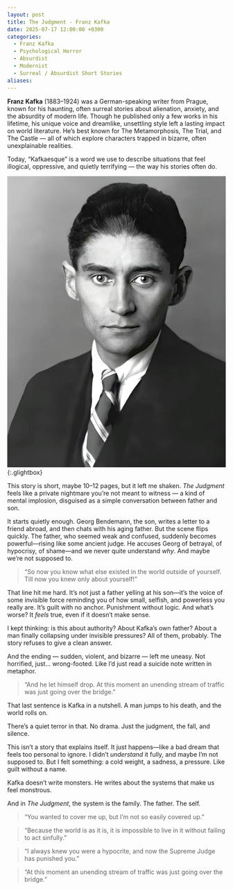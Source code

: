 ```yaml
---
layout: post
title: The Judgment - Franz Kafka
date: 2025-07-17 12:00:00 +0300
categories:
  - Franz Kafka
  - Psychological Horror
  - Absurdist
  - Modernist
  - Surreal / Absurdist Short Stories
aliases:
---
```


**Franz Kafka** (1883–1924) was a German-speaking writer from Prague, known for his haunting, often surreal stories about alienation, anxiety, and the absurdity of modern life. Though he published only a few works in his lifetime, his unique voice and dreamlike, unsettling style left a lasting impact on world literature. He’s best known for The Metamorphosis, The Trial, and The Castle — all of which explore characters trapped in bizarre, often unexplainable realities.

Today, “Kafkaesque” is a word we use to describe situations that feel illogical, oppressive, and quietly terrifying — the way his stories often do.


[![Franz Kafka](/assets/image/franz.jpg)](/assets/image/franz.jpg){:.glightbox}


 This story is short, maybe 10–12 pages, but it left me shaken. _The Judgment_ feels like a private nightmare you’re not meant to witness — a kind of mental implosion, disguised as a simple conversation between father and son.

It starts quietly enough. Georg Bendemann, the son, writes a letter to a friend abroad, and then chats with his aging father. But the scene flips quickly. The father, who seemed weak and confused, suddenly becomes powerful—rising like some ancient judge. He accuses Georg of betrayal, of hypocrisy, of shame—and we never quite understand _why_. And maybe we’re not supposed to.

> “So now you know what else existed in the world outside of yourself. Till now you knew only about yourself!”

That line hit me hard. It’s not just a father yelling at his son—it’s the voice of some invisible force reminding you of how small, selfish, and powerless you really are. It’s guilt with no anchor. Punishment without logic. And what’s worse? It _feels_ true, even if it doesn’t make sense.

I kept thinking: is this about authority? About Kafka’s own father? About a man finally collapsing under invisible pressures? All of them, probably. The story refuses to give a clean answer.

And the ending — sudden, violent, and bizarre — left me uneasy. Not horrified, just... wrong-footed. Like I’d just read a suicide note written in metaphor.

> “And he let himself drop. At this moment an unending stream of traffic was just going over the bridge.”

That last sentence is Kafka in a nutshell. A man jumps to his death, and the world rolls on.

There’s a quiet terror in that. No drama. Just the judgment, the fall, and silence.

This isn’t a story that explains itself. It just happens—like a bad dream that feels too personal to ignore. I didn’t _understand_ it fully, and maybe I’m not supposed to. But I felt something: a cold weight, a sadness, a pressure. Like guilt without a name.

Kafka doesn’t write monsters. He writes about the systems that make us feel monstrous.

And in _The Judgment_, the system is the family. The father. The self.

> “You wanted to cover me up, but I’m not so easily covered up.”

> “Because the world is as it is, it is impossible to live in it without failing to act sinfully.”

> “I always knew you were a hypocrite, and now the Supreme Judge has punished you.”

> “At this moment an unending stream of traffic was just going over the bridge.”
